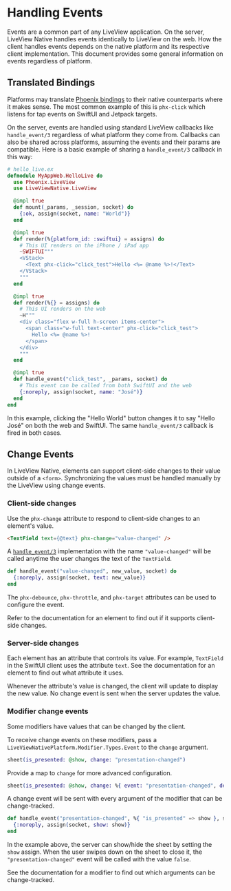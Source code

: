 # Handling Events

Events are a common part of any LiveView application. On the server, LiveView Native handles events identically to LiveView
on the web. How the client handles events depends on the native platform and its respective client implementation. This
document provides some general information on events regardless of platform.

## Translated Bindings

Platforms may translate [Phoenix bindings](https://hexdocs.pm/phoenix_live_view/bindings.html) to their native counterparts
where it makes sense. The most common example of this is `phx-click` which listens for tap events on SwiftUI and Jetpack
targets.

On the server, events are handled using standard LiveView callbacks like `handle_event/3` regardless of what platform they
come from. Callbacks can also be shared across platforms, assuming the events and their params are compatible. Here is a
basic example of sharing a `handle_event/3` callback in this way:

```elixir
# hello_live.ex
defmodule MyAppWeb.HelloLive do
  use Phoenix.LiveView
  use LiveViewNative.LiveView

  @impl true
  def mount(_params, _session, socket) do
    {:ok, assign(socket, name: "World")}
  end

  @impl true
  def render(%{platform_id: :swiftui} = assigns) do
    # This UI renders on the iPhone / iPad app
    ~SWIFTUI"""
    <VStack>
      <Text phx-click="click_test">Hello <%= @name %>!</Text>
    </VStack>
    """
  end

  @impl true
  def render(%{} = assigns) do
    # This UI renders on the web
    ~H"""
    <div class="flex w-full h-screen items-center">
      <span class="w-full text-center" phx-click="click_test">
        Hello <%= @name %>!
      </span>
    </div>
    """
  end

  @impl true
  def handle_event("click_test", _params, socket) do
    # This event can be called from both SwiftUI and the web
    {:noreply, assign(socket, name: "José")}
  end
end
```

In this example, clicking the "Hello World" button changes it to say "Hello José" on both the web and SwiftUI.
The same `handle_event/3` callback is fired in both cases.

## Change Events

In LiveView Native, elements can support client-side changes to their value outside of a `<form>`.
Synchronizing the values must be handled manually by the LiveView using change events.

### Client-side changes
Use the `phx-change` attribute to respond to client-side changes to an element's value.

```html
<TextField text={@text} phx-change="value-changed" />
```

A [`handle_event/3`](`c:Phoenix.LiveView.handle_event/3`) implementation with the name `"value-changed"` will be called anytime the user changes the text of the `TextField`.

```elixir
def handle_event("value-changed", new_value, socket) do
  {:noreply, assign(socket, text: new_value)}
end
```

The `phx-debounce`, `phx-throttle`, and `phx-target` attributes can be used to configure the event.

Refer to the documentation for an element to find out if it supports client-side changes.

### Server-side changes
Each element has an attribute that controls its value.
For example, `TextField` in the SwiftUI client uses the attribute `text`.
See the documentation for an element to find out what attribute it uses.

Whenever the attribute's value is changed, the client will update to display the new value.
No change event is sent when the server updates the value.

### Modifier change events
Some modifiers have values that can be changed by the client.

To receive change events on these modifiers, pass a `LiveViewNativePlatform.Modifier.Types.Event` to the `change` argument.

```elixir
sheet(is_presented: @show, change: "presentation-changed")
```

Provide a map to `change` for more advanced configuration.

```elixir
sheet(is_presented: @show, change: %{ event: "presentation-changed", debounce: 2000, target: @myself })
```

A change event will be sent with every argument of the modifier that can be change-tracked.

```elixir
def handle_event("presentation-changed", %{ "is_presented" => show }, socket) do
  {:noreply, assign(socket, show: show)}
end
```

In the example above, the server can show/hide the sheet by setting the `show` assign.
When the user swipes down on the sheet to close it, the `"presentation-changed"` event will be called with the value `false`.

See the documentation for a modifier to find out which arguments can be change-tracked.